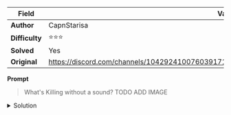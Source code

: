 |Field|Value|
|---|---|
|**Author**|CapnStarisa|
|**Difficulty**|⭐⭐⭐|
|**Solved**|Yes|
|**Original**|https://discord.com/channels/1042924100760391710/1110625554476040323/1142196731925245992|

**Prompt**
> What's Killing without a sound?
> TODO ADD IMAGE

<details>
  <summary>Solution</summary>

In morse code the 3 sets of symbols read 'COO' hinting towards 'CO2' or carbon dioxide
On closer inspection the first and last letters are joined by 3 lines which in chemistry indicates a triple bond
Overall regarding the symbol in the middle as a chemical bond, the diagram would represent a carbon atom bonded with an oxigen atom
In IUPAC CO corresponds to carbon monoxide, which is the answer to the code
</details>
